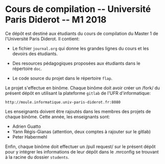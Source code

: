 # Cours de compilation -- Université Paris Diderot -- M1 2018

Ce dépôt est destiné aux étudiants du cours de compilation du Master 1
de l'Université Paris Diderot. Il contient:

- Le fichier `journal.org` qui donne les grandes lignes du cours et
  les devoirs des étudiants.

- Des resources pédagogiques proposées aux étudiants dans le répertoire
  `doc`.

- Le code source du projet dans le répertoire `flap`.

Le projet s'effectue en binôme. Chaque binôme doit avoir créer
un /fork/ du présent dépôt en utilisant la plateforme `gitlab`
de l'UFR d'informatique:

```
http://moule.informatique.univ-paris-diderot.fr:8080
```

Les enseignants doivent être rajoutés dans les membres des projets
de chaque binôme. Cette année, les enseignants sont:

- Adrien Guatto
- Yann Régis-Gianas (attention, deux comptes à rajouter sur le gitlab)
- Peter Habermehl

Enfin, chaque binôme doit effectuer un /pull request/ sur le présent
dépôt pour y intégrer les informations de leur dépôt dans le
.mrconfig se trouvant à la racine du dossier `students`.
